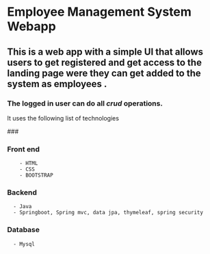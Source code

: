 # Employee Management System Webapp #

## This is a web app with a simple UI that allows users to get registered and get access to the landing page were they can get added to the system as employees .

### <p>The logged in user can do all _crud_ operations. </p>


<p>It uses the following list of technologies  </p> ###
    
### Front end ###
        - HTML 
        - CSS 
        - BOOTSTRAP 
     
     
      

   ### Backend  ###
      - Java
      - Springboot, Spring mvc, data jpa, thymeleaf, spring security

   ### Database ###
      - Mysql
    

